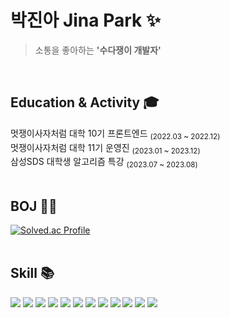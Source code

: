 # 박진아 Jina Park ✨
> 소통을 좋아하는 <b>'수다쟁이 개발자'</b>

<br/>

## Education & Activity 🎓
멋쟁이사자처럼 대학 10기 프론트엔드 <sub>(2022.03 ~ 2022.12)</sub> <br/>
멋쟁이사자처럼 대학 11기 운영진 <sub>(2023.01 ~ 2023.12)</sub> <br/>
삼성SDS 대학생 알고리즘 특강 <sub>(2023.07 ~ 2023.08)</sub> <br/><br/>

## BOJ 👩‍💻
[![Solved.ac Profile](http://mazassumnida.wtf/api/v2/generate_badge?boj=wlsdk9803)](https://solved.ac/wlsdk9803/)
<br/><br/>

## Skill 📚
<p>
  <img src="https://img.shields.io/badge/c++-00599C?style=for-the-badge&logo=c%2B%2B&logoColor=white">
  <img src="https://img.shields.io/badge/python-3776AB?style=for-the-badge&logo=python&logoColor=white"> 
  <img src="https://img.shields.io/badge/javascript-F7DF1E?style=for-the-badge&logo=javascript&logoColor=black">
  <img src="https://img.shields.io/badge/TYPESCRIPT-%233178C6?style=for-the-badge&logo=typescript&logoColor=%23ffffff" />
  <img src="https://img.shields.io/badge/react-61DAFB?style=for-the-badge&logo=react&logoColor=white"> 
  <img src="https://img.shields.io/badge/node.js-339933?style=for-the-badge&logo=Node.js&logoColor=white">
  <img src="https://img.shields.io/badge/express-000000?style=for-the-badge&logo=express&logoColor=white">
  <img src="https://img.shields.io/badge/mysql-4479A1?style=for-the-badge&logo=mysql&logoColor=white"> 
  <img src="https://img.shields.io/badge/TAILWIND%20CSS-%2306B6D4?style=for-the-badge&logo=tailwindcss&logoColor=%23ffffff" />
  <img src="https://img.shields.io/badge/css-1572B6?style=for-the-badge&logo=css3&logoColor=white"> 
  <img src="https://img.shields.io/badge/HTML5-E34F26?style=for-the-badge&logo=HTML5&logoColor=white">
  <img src="https://img.shields.io/badge/Figma-F24E1E?style=for-the-badge&logo=Figma&logoColor=white">
</p><br/>
